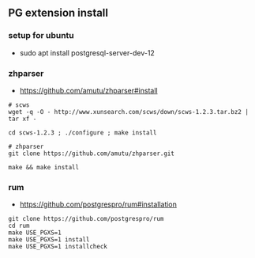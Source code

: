 ## PG extension install

### setup for ubuntu

* sudo apt install postgresql-server-dev-12

### zhparser

* https://github.com/amutu/zhparser#install

```
# scws
wget -q -O - http://www.xunsearch.com/scws/down/scws-1.2.3.tar.bz2 | tar xf -

cd scws-1.2.3 ; ./configure ; make install

# zhparser
git clone https://github.com/amutu/zhparser.git

make && make install
```


### rum

* https://github.com/postgrespro/rum#installation

```
git clone https://github.com/postgrespro/rum
cd rum
make USE_PGXS=1
make USE_PGXS=1 install
make USE_PGXS=1 installcheck
```